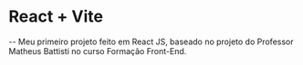 # React + Vite

-- Meu primeiro projeto feito em React JS, baseado no projeto do Professor Matheus Battisti no curso Formação Front-End.
